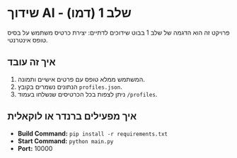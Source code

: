 # שידוך AI - שלב 1 (דמו)

פרויקט זה הוא הדגמה של שלב 1 בבוט שידוכים לדתיים: יצירת כרטיס משתמש על בסיס טופס אינטרנטי.

## איך זה עובד

1. המשתמש ממלא טופס עם פרטים אישיים ותמונה.
2. הנתונים נשמרים בקובץ `profiles.json`.
3. ניתן לצפות בכל הכרטיסים שנשלחו בעמוד `/profiles`.

## איך מפעילים ברנדר או לוקאלית

- **Build Command:** `pip install -r requirements.txt`
- **Start Command:** `python main.py`
- **Port:** 10000

